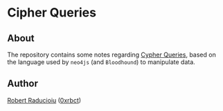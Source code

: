 # Cipher Queries

## About

The repository contains some notes regarding [Cypher Queries](https://neo4j.com/developer/cypher/), based on the language used by `neo4js` (and `Bloodhound`) to manipulate data.

## Author

[Robert Raducioiu](https://www.linkedin.com/in/rbct/) ([0xrbct](https://docs.rbct.it/))
